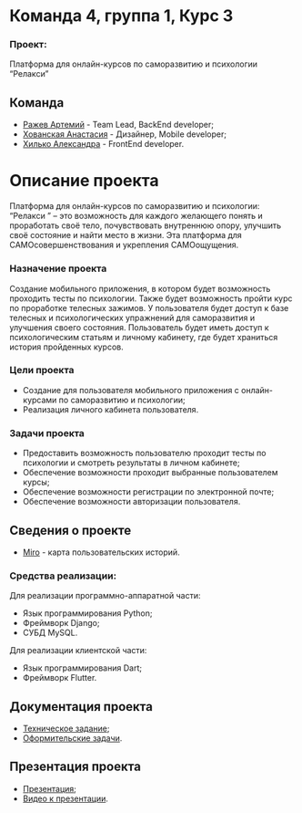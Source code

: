 # Команда 4, группа 1, Курс 3
### Проект: 
Платформа для онлайн-курсов по саморазвитию и психологии “Релакси” 
## Команда
- [Ражев Артемий](https://github.com/ArtRetro) - Team Lead, BackEnd developer;
- [Хованская Анастасия](https://github.com/hovsic) - Дизайнер, Mobile developer;
- [Хилько Александра](https://github.com/Aleksandra437) - FrontEnd developer.
# Описание проекта 
Платформа для онлайн-курсов по саморазвитию и психологии: “Релакси ” – это возможность для каждого желающего понять и проработать своё тело, почувствовать внутреннюю опору, улучшить своё состояние и найти место в жизни. Эта платформа для САМОсовершенствования и укрепления САМОощущения.
### Назначение проекта 
Создание мобильного приложения, в котором будет возможность проходить тесты по психологии. Также будет возможность пройти курс по проработке телесных зажимов. У пользователя будет доступ к базе телесных и психологических упражнений для саморазвития и улучшения своего состояния. Пользователь будет иметь доступ к психологическим статьям и личному кабинету, где будет храниться история пройденных курсов.
### Цели проекта
-	Создание для пользователя мобильного приложения с онлайн-курсами по саморазвитию и психологии;
-	Реализация личного кабинета пользователя.
### Задачи проекта 
-	Предоставить возможность пользователю проходит тесты по психологии и смотреть результаты в личном кабинете;
-	Обеспечение возможности проходит выбранные пользователем курсы;
-	Обеспечение возможности регистрации по электронной почте;
-	Обеспечение возможности авторизации пользователя.
## Сведения о проекте
- [Miro]() - карта пользовательских историй.
### Средства реализации:
Для реализации программно-аппаратной части:
- Язык программирования Python;
- Фреймворк Django;
- СУБД MySQL.

Для реализации клиентской части: 
- Язык программирования Dart;
- Фреймворк Flutter.
## Документация проекта 
- [Техническое задание](https://github.com/ArtRetro/Project-TP/tree/master/ТЗ);
- [Оформительские задачи](https://github.com/ArtRetro/Project-TP/tree/master/Оформительские%20задачи).
## Презентация проекта 
- [Презентация](https://github.com/ArtRetro/Project-TP/tree/master/Презентация);
- [Видео к презентации](https://github.com/ArtRetro/Project-TP/tree/master/Видео).


